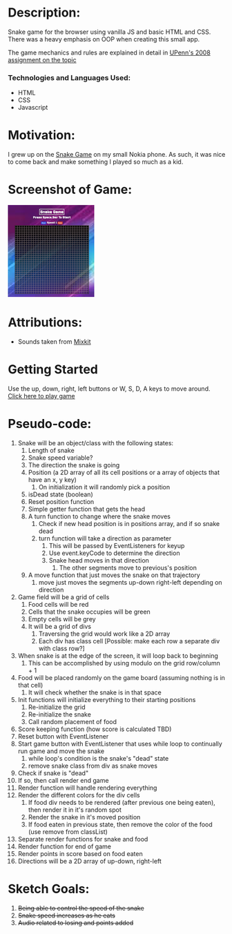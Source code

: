 # Description:
Snake game for the browser using vanilla JS and basic HTML and CSS. There was a heavy emphasis on OOP when creating this small app. 

The game mechanics and rules are explained in detail in [UPenn's 2008 assignment on the topic](https://www.cis.upenn.edu/~matuszek/cit591-2008/Assignments/11-snake.html)

### Technologies and Languages Used:
- HTML
- CSS
- Javascript

# Motivation:
I grew up on the [Snake Game](https://en.wikipedia.org/wiki/Snake_(video_game_genre)) on my small Nokia phone. As such, it was nice to come back and make something I played so much as a kid.

# Screenshot of Game:
![Retro Snake Game Screenshot](imgs/retro-snake-game.png)

# Attributions:
- Sounds taken from [Mixkit](https://mixkit.co/free-sound-effects/game)

# Getting Started
Use the up, down, right, left buttons or W, S, D, A keys to move around.
[Click here to play game](http://www.retro-snake-game.surge.sh)


# Pseudo-code:
1. Snake will be an object/class with the following states:
   1. Length of snake
   2. Snake speed variable?
   3. The direction the snake is going
   4. Position (a 2D array of all its cell positions or a array of objects that have an x, y key)
      1. On initialization it will randomly pick a position
   5. isDead state (boolean)
   6. Reset position function
   7. Simple getter function that gets the head
   8. A turn function to change where the snake moves
      1. Check if new head position is in positions array, and if so snake dead
      2. turn function will take a direction as parameter
         1. This will be passed by EventListeners for keyup
         2. Use event.keyCode to determine the direction
         3. Snake head moves in that direction
            1. The other segments move to previous's position
   9. A move function that just moves the snake on that trajectory
      1.  move just moves the segments up-down right-left depending on direction
2. Game field will be a grid of cells
   1. Food cells will be red
   2. Cells that the snake occupies will be green
   3. Empty cells will be grey
   4. It will be a grid of divs
      1. Traversing the grid would work like a 2D array
      2. Each div has class cell
      [Possible: make each row a separate div with class row?]
3. When snake is at the edge of the screen, it will loop back to beginning
   1. This can be accomplished by using modulo on the grid row/column + 1
4. Food will be placed randomly on the game board (assuming nothing is in that cell)
   1. It will check whether the snake is in that space
5. Init functions will initialize everything to their starting positions
   1. Re-initialize the grid
   2. Re-initialize the snake
   3. Call random placement of food
6. Score keeping function (how score is calculated TBD)
7. Reset button with EventListener
8. Start game button with EventListener that uses while loop to continually run game and move the snake
   1. while loop's condition is the snake's "dead" state
   2. remove snake class from div as snake moves
9.  Check if snake is "dead"
   3. If so, then call render end game
10. Render function will handle rendering everything
   4. Render the different colors for the div cells
      1. If food div needs to be rendered (after previous one being eaten), then render it in it's random spot
      2. Render the snake in it's moved position
      3. If food eaten in previous state, then remove the color of the food (use remove from classList)
   5. Separate render functions for snake and food
   6. Render function for end of game
   7. Render points in score based on food eaten
11. Directions will be a 2D array of up-down, right-left

# Sketch Goals:
1. ~~Being able to control the speed of the snake~~
2. ~~Snake speed increases as he eats~~
3. ~~Audio related to losing and points added~~
